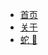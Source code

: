 <!--
 * @Author: wangdoudou
 * @Date: 2020-11-30 14:56:52
 * @LastEditTime: 2020-11-30 15:32:23
 * @LastEditors: wangdoudou
 * @Description:
-->

- [首页](/)
- [关于](/README.md)
- [蛇 🐍](/blogs/snake.md)
